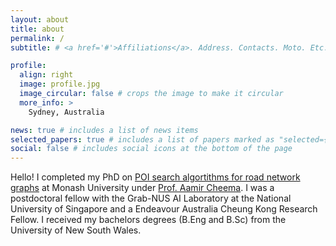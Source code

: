 ```yaml
---
layout: about
title: about
permalink: /
subtitle: # <a href='#'>Affiliations</a>. Address. Contacts. Moto. Etc.

profile:
  align: right
  image: profile.jpg
  image_circular: false # crops the image to make it circular
  more_info: >
    Sydney, Australia

news: true # includes a list of news items
selected_papers: true # includes a list of papers marked as "selected={true}"
social: false # includes social icons at the bottom of the page
---
```


Hello! I completed my PhD on <a href="https://monash.figshare.com/articles/In_Search_of_Points_of_Interest_A_Story_of_Decoupled_Heuristics_on_Road_Networks/8970947/1"> POI search algortithms for road network graphs</a> at Monash University under <a href="http://www.aamircheema.com">Prof. Aamir Cheema</a>. I was a postdoctoral fellow with the Grab-NUS AI Laboratory at the National University of Singapore and a Endeavour Australia Cheung Kong Research Fellow. I received my bachelors degrees (B.Eng and B.Sc) from the University of New South Wales.
